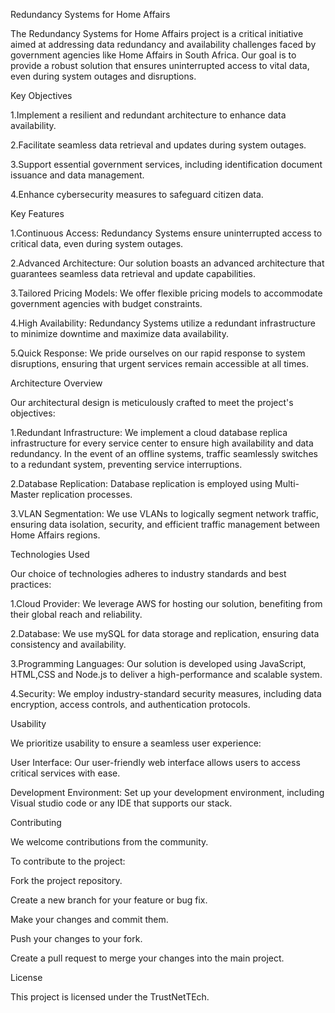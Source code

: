 Redundancy Systems for Home Affairs


The Redundancy Systems for Home Affairs project is a critical initiative aimed at addressing data redundancy and availability challenges faced by government agencies like Home Affairs in South Africa. Our goal is to provide a robust solution that ensures uninterrupted access to vital data, even during system outages and disruptions.

Key Objectives


1.Implement a resilient and redundant architecture to enhance data availability.



2.Facilitate seamless data retrieval and updates during system outages.



3.Support essential government services, including identification document issuance and data management.



4.Enhance cybersecurity measures to safeguard citizen data.


Key Features


1.Continuous Access: Redundancy Systems ensure uninterrupted access to critical data, even during system outages.






2.Advanced Architecture: Our solution boasts an advanced architecture that guarantees seamless data retrieval and update capabilities.





3.Tailored Pricing Models: We offer flexible pricing models to accommodate government agencies with budget constraints.


4.High Availability: Redundancy Systems utilize a redundant infrastructure to minimize downtime and maximize data availability.

5.Quick Response: We pride ourselves on our rapid response to system disruptions, ensuring that urgent services remain accessible at all times.

Architecture Overview

Our architectural design is meticulously crafted to meet the project's objectives:

1.Redundant Infrastructure: We implement a  cloud database replica infrastructure for every service center to ensure high availability and data redundancy. In the event of an offline systems, traffic seamlessly switches to a redundant system, preventing service interruptions.


2.Database Replication: Database replication is employed using Multi-Master replication processes.

3.VLAN Segmentation: We use VLANs to logically segment network traffic, ensuring data isolation, security, and efficient traffic management between Home Affairs regions.

Technologies Used


Our choice of technologies adheres to industry standards and best practices:

1.Cloud Provider: We leverage AWS for hosting our solution, benefiting from their global reach and reliability.

2.Database: We use mySQL for data storage and replication, ensuring data consistency and availability.

3.Programming Languages: Our solution is developed using JavaScript, HTML,CSS and Node.js to deliver a high-performance and scalable system.

4.Security: We employ industry-standard security measures, including data encryption, access controls, and authentication protocols.


Usability

We prioritize usability to ensure a seamless user experience:

User Interface: Our user-friendly web interface allows users to access critical services with ease.


Development Environment: Set up your development environment, including Visual studio code or any IDE that supports our stack.



Contributing


We welcome contributions from the community. 

To contribute to the project:

Fork the project repository.

Create a new branch for your feature or bug fix.

Make your changes and commit them.

Push your changes to your fork.

Create a pull request to merge your changes into the main project.

License


This project is licensed under the TrustNetTEch.
